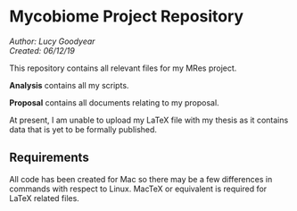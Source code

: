 # Mycobiome Project Repository

*Author: Lucy Goodyear*  
*Created: 06/12/19*

This repository contains all relevant files for my MRes project.

**Analysis** contains all my scripts.

**Proposal** contains all documents relating to my proposal.

At present, I am unable to upload my LaTeX file with my thesis as it contains data that is yet to be formally published.

## Requirements

All code has been created for Mac so there may be a few differences in commands with respect to Linux. MacTeX or equivalent is required for LaTeX related files.